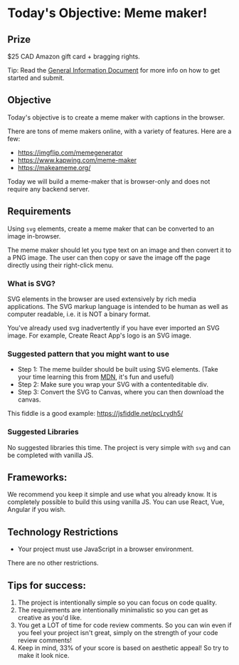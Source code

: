 # Today's Objective: Meme maker!

## Prize

$25 CAD Amazon gift card + bragging rights.

Tip: Read the [General Information Document](General%20Information.md) for more info on how to get started and submit.

## Objective

Today's objective is to create a meme maker with captions in the browser.

There are tons of meme makers online, with a variety of features. Here are a few:

* https://imgflip.com/memegenerator
* https://www.kapwing.com/meme-maker
* https://makeameme.org/

Today we will build a meme-maker that is browser-only and does not require any backend server.

## Requirements

Using `svg` elements, create a meme maker that can be converted to an image in-browser. 

The meme maker should let you type text on an image and then convert it to a PNG image. The user can then copy or save the image off the page directly using their right-click menu.

### What is SVG?

SVG elements in the browser are used extensively by rich media applications. The SVG markup language is intended to be human as well as computer readable, i.e. it is NOT a binary format. 

You've already used svg inadvertently if you have ever imported an SVG image. For example, Create React App's logo is an SVG image.

### Suggested pattern that you might want to use

* Step 1: The meme builder should be built using SVG elements. (Take your time learning this from [MDN](https://developer.mozilla.org/en-US/docs/Web/SVG), it's fun and useful)
* Step 2: Make sure you wrap your SVG with a contenteditable div.
* Step 3: Convert the SVG to Canvas, where you can then download the canvas.

This fiddle is a good example: https://jsfiddle.net/pcLrydh5/

### Suggested Libraries

No suggested libraries this time. The project is very simple with `svg` and can be completed with vanilla JS.

## Frameworks:

We recommend you keep it simple and use what you already know. It is completely possible to build this using vanilla JS. You can use React, Vue, Angular if you wish.

## Technology Restrictions

* Your project must use JavaScript in a browser environment.

There are no other restrictions.

## Tips for success:

1. The project is intentionally simple so you can focus on code quality.
1. The requirements are intentionally minimalistic so you can get as creative as you'd like.
1. You get a LOT of time for code review comments. So you can win even if you feel your project isn't great, simply on the strength of your code review comments!
1. Keep in mind, 33% of your score is based on aesthetic appeal! So try to make it look nice.
